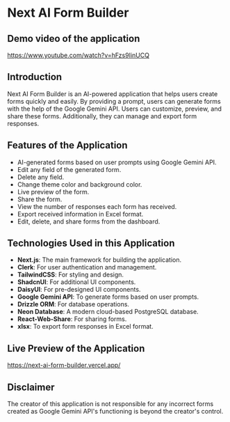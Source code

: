 # Next AI Form Builder

## Demo video of the application

https://www.youtube.com/watch?v=hFzs9IinUCQ

## Introduction

Next AI Form Builder is an AI-powered application that helps users create forms quickly and easily. By providing a prompt, users can generate forms with the help of the Google Gemini API. Users can customize, preview, and share these forms. Additionally, they can manage and export form responses.

## Features of the Application

- AI-generated forms based on user prompts using Google Gemini API.
- Edit any field of the generated form.
- Delete any field.
- Change theme color and background color.
- Live preview of the form.
- Share the form.
- View the number of responses each form has received.
- Export received information in Excel format.
- Edit, delete, and share forms from the dashboard.

## Technologies Used in this Application

- **Next.js**: The main framework for building the application.
- **Clerk**: For user authentication and management.
- **TailwindCSS**: For styling and design.
- **ShadcnUI**: For additional UI components.
- **DaisyUI**: For pre-designed UI components.
- **Google Gemini API**: To generate forms based on user prompts.
- **Drizzle ORM**: For database operations.
- **Neon Database**: A modern cloud-based PostgreSQL database.
- **React-Web-Share**: For sharing forms.
- **xlsx**: To export form responses in Excel format.

## Live Preview of the Application

https://next-ai-form-builder.vercel.app/

## Disclaimer

The creator of this application is not responsible for any incorrect forms created as Google Gemini API's functioning is beyond the creator's control.
